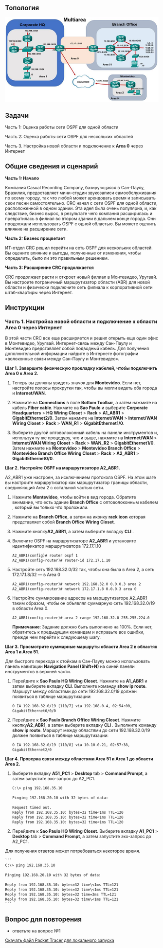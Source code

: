 ## Топология

![](./assets/topology.png)

## Задачи

Часть 1: Оценка работы сети OSPF для одной области

Часть 2: Оценка работы сети OSPF для нескольких областей

Часть 3. Настройка новой области и подключение к **Area 0** через Интернет

## Общие сведения и сценарий

**Часть 1: Начало**

Компания Casual Recording Company, базирующаяся в Сан-Паулу, Бразилия, предоставляет мини-студии звукозаписи самообслуживания по всему городу, так что любой может арендовать время и записывать свои песни самостоятельно. CRC начал с сети OSPF для одной области, расположенной в одном здании. Эта идея была очень популярна, и, как следствие, бизнес вырос, в результате чего компания расширилась и превратилась в филиал во втором здании в дальнем конце города. Они продолжали использовать OSPF с одной областью. Вы можете оценить влияние на расширение сети.

**Часть 2: Бизнес процветает**

ИТ-отдел CRC решил перейти на сеть OSPF для нескольких областей. Вы оцените влияние и выгоды, полученные от изменения, чтобы определить, было ли это правильным решением.

**Часть 3: Расширение CRC продолжается**

CRC продолжает расти и откроет новый филиал в Монтевидео, Уругвай. Вы настроите пограничный маршрутизатор области (ABR) для новой области и физически подключите сеть филиала к корпоративной сети штаб-квартиры через Интернет.

## Инструкции

### Часть 1. Настройка новой области и подключение к области **Area 0** через Интернет

В этой части CRC все еще расширяется и решил открыть еще один офис в Монтевидео, Уругвай. Интернет-связь между Сан-Паулу и Монтевидео представляет собой подводный кабель. Для получения дополнительной информации найдите в Интернете фотографии «волоконные связи между Сан-Паулу и Монтевидео».

**Шаг 1. Завершите физическую прокладку кабелей, чтобы подключить Area 0 к Area 2.**

1.  Теперь вы должны увидеть значок для **Montevideo**. Если нет, настройте полосы прокрутки так, чтобы вы могли видеть оба города и **Internet/WAN**.

2.  Нажмите на **Connections** в поле **Bottom Toolbar**, а затем нажмите на кабель **Fiber cable**. Нажмите на **Sao Paulo** и выберите **Corporate Headquarters** \> **HQ Wiring Closet** \> **Rack** \> **A1_ABR1** \> **GigabitEthernet2/0**. Затем нажмите на **Internet/WAN** \> **Internet/WAN Wiring Closet** \> **Rack** \> **WAN_R1** \> **GigabitEthernet1/0**.

3.  Выберите другой оптоволоконный кабель на панели инструментов и, используя ту же процедуру, что и выше, нажмите на **Internet/WAN** \> **Internet/WAN Wiring Closet** \> **Rack** \> **WAN_R2** \> **GigabitEthernet1/0**. Затем нажмите на **Montevideo** \> **Montevideo Branch Office** \> **Montevideo Branch Office Wiring Closet** \> **Rack** \> **A2_ABR1** \> **GigabitEthernet0/0**.

**Шаг 2. Настройте OSPF на маршрутизаторе A2_ABR1.**

A2_ABR1 уже настроен, за исключением протокола OSPF. На этом шаге вы настроите маршрутизатор как маршрутизатор границы области, соединяющий Area 2 с остальной частью сети.

1.  Нажмите **Montevideo**, чтобы войти в вид города. Обратите внимание, что есть здание **Branch Office** с оптоволоконным кабелем , который вы только что проложили.

2.  Нажмите на **Branch Office**, а затем на иконку **rack icon** которая представляет собой **Branch Office Wiring Closet**.

3.  Нажмите кнопку**A2_ABR1**, а затем выберите вкладку **CLI** .

4.  Включите OSPF на маршрутизаторе **A2_ABR1** и установите идентификатор маршрутизатора 172.17.1.10

    ```
    A2_ABR1(config)# router ospf 1
    A2_ABR1(config-router)# router-id 172.17.1.10
    ```

5.  Настройте сеть 192.168.32.0/32 так, чтобы она была в Area 2, а сеть 172.17.1.8/32 — в Area 0

    ```
    A2_ABR1(config-router)# network 192.168.32.0 0.0.0.3 area 2
    A2_ABR1(config-router)# network 172.17.1.8 0.0.0.3 area 0
    ```

6.  Настройте суммирование адресов на маршрутизаторе A2_ABR1 таким образом, чтобы он объявлял суммарную сеть 192.168.32.0/19 в области Area 0.

    ```
    A2_ABR1(config-router)# area 2 range 192.168.32.0 255.255.224.0
    ```

    **Примечание**: Задание должно быть выполнено на 100%. Если нет, обратитесь к предыдущим командам и исправьте все ошибки, прежде чем перейти к следующему шагу.

**Шаг 3. Просмотрите суммарные маршруты области Area 2 в областях Area 1 и Area 51.**

Для быстрого перехода к стойкам в Сан-Паулу можно использовать панель навигации **Navigation Panel (Shift+N)** на синей панели инструментов в верхней части.

1.  Перейдите к **Sao Paulo HQ Wiring Closet**. Нажмите на **A1_ABR1** и затем выбирете вкладку **CLI**. Выполните команду **show ip route**. Маршрут между областями до сети 192.168.32.0/19 должен появиться в таблице маршрутизации:

    ```
    O IA 192.168.32.0/19 [110/7] via 192.168.0.4, 02:54:00, GigabitEthernet0/0/0
    ```

2.  Перейдите к **Sao Paulo Branch Office Wiring Closet**. Нажмите кнопку**A2_ABR1**, а затем выберите вкладку **CLI** . Выполните команду **show ip route**. Маршрут между областями до сети 192.168.32.0/19 должен появиться в таблице маршрутизации:

    ```
    O IA 192.168.32.0/19 [110/8] via 10.10.0.21, 02:57:38, GigabitEthernet2/0
    ```

**Шаг 4. Проверка связи между областями Area 51 и Area 1 до области Area 2.**

1.  Выберите вкладку **A51_PC1** \> **Desktop** tab \> **Command Prompt**, а затем запустите эхо-запрос до A2_PC1.

    ```
    C:\> ping 192.168.35.10

    Pinging 192.168.20.10 with 32 bytes of data:

    Request timed out.
    Reply from 192.168.35.10: bytes=32 time<1ms TTL=120
    Reply from 192.168.35.10: bytes=32 time<1ms TTL=120
    Reply from 192.168.35.10: bytes=32 time<1ms TTL=120
    ```

2.  Перейдите к **Sao Paulo HQ Wiring Closet**. Выберите вкладку **A1_PC1** \> **Desktop** tab \> **Command Prompt**, а затем запустите эхо-запрос до A2_PC1.

Для получения ответов может потребоваться некоторое время.

    ```
    C:\> ping 192.168.35.10

    Pinging 192.168.20.10 with 32 bytes of data:

    Reply from 192.168.35.10: bytes=32 time\<1ms TTL=121
    Reply from 192.168.35.10: bytes=32 time\<1ms TTL=121
    Reply from 192.168.35.10: bytes=32 time=3ms TTL=121
    Reply from 192.168.35.10: bytes=32 time\<1ms TTL=121
    ```

## Вопрос для повторения

- ответьте на вопрос №1

[Скачать файл Packet Tracer для локального запуска](./assets/2.7.3.3-lab.pka)